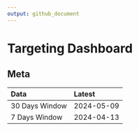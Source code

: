 ```yaml
---
output: github_document
---
```


# Targeting Dashboard



## Meta


|Data           |Latest     |
|:--------------|:----------|
|30 Days Window |2024-05-09 |
|7 Days Window  |2024-04-13 |

